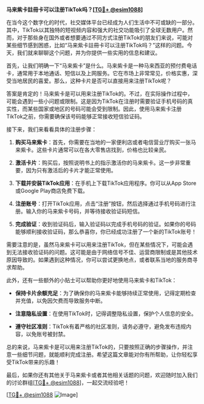**马来紫卡註冊卡可以注册TikTok吗？[[TG💪+ @esim1088](https://t.me/s/esim1088)]**

在当今这个数字化的时代，社交媒体平台已经成为人们生活中不可或缺的一部分。其中，TikTok以其独特的短视频内容和强大的社交功能吸引了全球无数用户。然而，对于那些身在国外或者想要通过不同方式注册TikTok的朋友们来说，可能对某些细节感到困惑，比如“马来紫卡註冊卡可以注册TikTok吗？”这样的问题。今天，我们就来聊聊这个问题，并为你提供一些实用的信息和建议。

首先，让我们明确一下“马来紫卡”是什么。马来紫卡是一种马来西亚的预付费电话卡，通常用于本地通话、短信以及上网服务。它在市场上非常常见，价格实惠，深受当地居民的喜爱。那么，这种卡片是否可以直接用来注册TikTok呢？

答案是肯定的！马来紫卡是可以用来注册TikTok的。不过，在实际操作过程中，可能会遇到一些小问题或限制。这是因为TikTok在注册时需要验证手机号码的真实性，而某些国家或地区的号码可能会受到限制。因此，使用马来紫卡注册TikTok之前，你需要确保该号码能够正常接收短信验证码。

接下来，我们来看看具体的注册步骤：

1. **购买马来紫卡**：首先，你需要在当地的一家便利店或者电信营业厅购买一张马来紫卡。这些卡片通常可以在各大零售店找到，价格也比较亲民。

2. **激活卡片**：购买后，按照说明书上的指示激活你的马来紫卡。这一步非常重要，因为只有激活后的卡片才能正常使用。

3. **下载并安装TikTok应用**：在手机上下载TikTok应用程序。你可以从App Store或Google Play商店免费下载。

4. **注册账号**：打开TikTok应用，点击“注册”按钮，然后选择通过手机号码进行注册。输入你的马来紫卡号码，并等待接收验证码短信。

5. **完成验证**：收到验证码后，输入验证码以完成手机号码的验证。如果你的号码能够顺利接收验证码，那么恭喜你，你已经成功注册了一个新的TikTok账号！

需要注意的是，虽然马来紫卡可以用来注册TikTok，但在某些情况下，可能会遇到无法接收验证码的问题。这可能是由于网络信号不佳、运营商限制或是其他技术原因导致的。如果遇到这种情况，你可以尝试更换地点，或者联系当地的服务商寻求帮助。

此外，还有一些额外的小贴士可以帮助你更好地使用马来紫卡和TikTok：

- **保持卡片余额充足**：为了确保你的马来紫卡能够持续正常使用，记得定期检查并充值，以免因欠费而导致服务中断。
  
- **注意隐私设置**：在使用TikTok时，记得调整隐私设置，保护个人信息的安全。

- **遵守社区准则**：TikTok有着严格的社区准则，请务必遵守，避免发布违规内容，以免账号被封禁。

总的来说，马来紫卡是可以用来注册TikTok的，只要按照正确的步骤操作，并注意一些细节问题，就能顺利完成注册。希望这篇文章能对你有所帮助，让你轻松享受TikTok带来的乐趣！

最后，如果你还有其他关于马来紫卡或者其他相关话题的问题，欢迎随时加入我们的讨论群组[[TG💪+ @esim1088](https://t.me/s/esim1088)]，一起交流经验吧！

[[TG💪+ @esim1088](https://t.me/s/esim1088) ![Image](https://i.postimg.cc/4NQfJmqS/Snipaste-2025-05-13-00-14-12.png)]